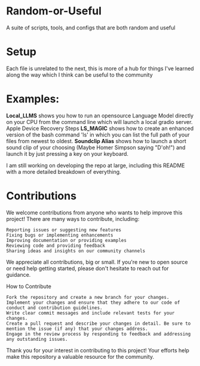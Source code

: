# Random-or-Useful
A suite of scripts, tools, and configs that are both random and useful

# Setup
Each file is unrelated to the next, this is more of a hub for things I've learned along the way which I think can be useful to the community
# Examples:
**Local_LLMS** shows you how to run an opensource Language Model directly on your CPU from the command line which will launch a local gradio server.
Apple Device Recovery Steps
**LS_MAGIC** shows how to create an enhanced version of the bash command 'ls' in which you can list the full path of your files from newest to oldest.
**Soundclip Alias** shows how to launch a short sound clip of your choosing (Maybe Homer Simpson saying "D'oh!") and launch it by just pressing a key on your keyboard.

I am still working on developing the repo at large, including this README with a more detailed breakdown of everything.


# Contributions
We welcome contributions from anyone who wants to help improve this project! There are many ways to contribute, including:

    Reporting issues or suggesting new features
    Fixing bugs or implementing enhancements
    Improving documentation or providing examples
    Reviewing code and providing feedback
    Sharing ideas and insights on our community channels

We appreciate all contributions, big or small. If you're new to open source or need help getting started, please don't hesitate to reach out for guidance.

How to Contribute

    Fork the repository and create a new branch for your changes.
    Implement your changes and ensure that they adhere to our code of conduct and contribution guidelines.
    Write clear commit messages and include relevant tests for your changes.
    Create a pull request and describe your changes in detail. Be sure to mention the issue (if any) that your changes address.
    Engage in the review process by responding to feedback and addressing any outstanding issues.

Thank you for your interest in contributing to this project! Your efforts help make this repository a valuable resource for the community.
